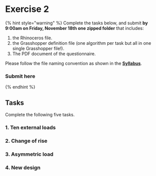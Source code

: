 # Exercise 2

{% hint style="warning" %}
Complete the tasks below, and submit **by 9:00am on Friday, November 18th one zipped folder** that includes:

1. the Rhinoceros file.
2. the Grasshopper definition file (one algorithm per task but all in one single Grasshopper file!).
3. The PDF document of the questionnaire.

Please follow the file naming convention as shown in the [**Syllabus**](../../syllabus.md#submissions).

### **Submit here**
{% endhint %}

## Tasks

Complete the following five tasks.



### 1. Ten external loads

### 2. Change of rise

###

### 3. Asymmetric load



### 4. New design













